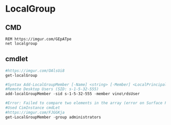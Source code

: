 # LocalGroup

## CMD
````Batch
REM https://imgur.com/GEpATpe
net localgroup
````

## cmdlet
````PowerShell
#https://imgur.com/OAlsUi8
get-localGroup
````

````PowerShell
#Syntax Add-LocalGroupMember [-Name] <string> [-Member] <LocalPrincipal[]>
#Remote Desktop Users (SID: s-1-5-32-555)
add-localGroupMember -sid s-1-5-32-555 -member vino\rdsUser
````

````PowerShell
#Error: Failed to compare two elements in the array (error on Surface Pro 7)
#Used CimInstance cmdLet
#https://imgur.com/FJGGKja
get-LocalGroupMember -group administrators

````

